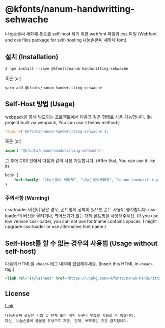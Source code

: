 # @kfonts/nanum-handwritting-sehwache

나눔손글씨 세화체 폰트를 self-host 하기 위한 webfont 파일과 css 파일
(Webfont and css files package for self-hosting 나눔손글씨 세화체 font)

## 설치 (Installation)

```
$ npm install --save @kfonts/nanum-handwritting-sehwache
```

혹은 (or)

```
yarn add @kfonts/nanum-handwritting-sehwache
```

## Self-Host 방법 (Usage)

webpack을 통해 빌드되는 프로젝트에서 다음과 같은 형태로 사용 가능합니다.
(In project built via webpack, You can use it below method:)

```js
require('@kfonts/nanum-handwritting-sehwache');
```

혹은 (or)

```js
import '@kfonts/nanum-handwritting-sehwache';
```

그 후에 CSS 안에서 다음과 같이 사용 가능합니다.
(After that, You can use it like it)

```css
body {
    font-family: "나눔손글씨 세화체", "나눔손글씨세화체", "nanum-handwritting-sehwache";
}
```

### 주의사항 (Warning)

css-loader 버전이 낮은 경우, 폰트명에 공백이 있으면 폰트 사용이 불가합니다.
css-loader의 버전을 올리거나, 띄어쓰기가 없는 대체 폰트명을 사용해주세요.
(If you use low version css-loader, you can not use fontname contains spaces.
I might upgrade css-loader or use alternative font name.)

## Self-Host를 할 수 없는 경우의 사용법 (Usage without self-host)

다음의 HTML을 `<head>` 태그 내부에 삽입해주세요.
(Insert this HTML in `<head>` tag.)

```html
<link rel="stylesheet" href="https://unpkg.com/@kfonts/nanum-handwritting-sehwache/index.css" />
```

## License

[Link](https://clova.ai/handwriting/list.html)

```
나눔손글씨 글꼴은 기업 및 단체 또는 개인 누구나 무료로 사용할 수 있습니다.
다만, 나눔손글씨 글꼴을 유상으로 제공, 판매, 배포하는 것은 금지됩니다.

```
